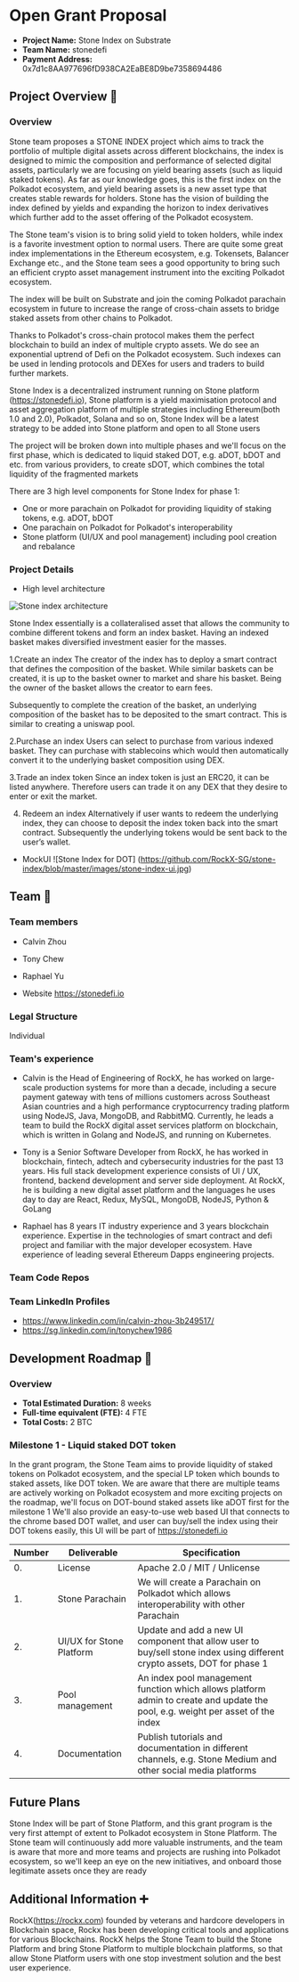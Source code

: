 # Open Grant Proposal

* **Project Name:** Stone Index on Substrate
* **Team Name:** stonedefi
* **Payment Address:** 0x7d1c8AA977696fD938CA2EaBE8D9be7358694486

## Project Overview :page_facing_up: 

### Overview

Stone team proposes a STONE INDEX project which aims to track the portfolio of multiple digital assets across different blockchains, the index is designed to mimic the composition and performance of selected digital assets, particularly we are focusing on yield bearing assets (such as liquid staked tokens). As far as our knowledge goes, this is the first index on the Polkadot ecosystem, and yield bearing assets is a new asset type that creates stable rewards for holders. Stone has the vision of building the index defined by yields and expanding the horizon to index derivatives which further add to the asset offering of the Polkadot ecosystem.

The Stone team's vision is to bring solid yield to token holders, while index is a favorite investment option to normal users. There are quite some great index implementations in the Ethereum ecosystem, e.g. Tokensets, Balancer Exchange etc., and the Stone team sees a good opportunity to bring such an efficient crypto asset management instrument into the exciting Polkadot ecosystem. 

The index will be built on Substrate and join the coming Polkadot parachain ecosystem in future to increase the range of cross-chain assets to bridge staked assets from other chains to Polkadot.

Thanks to Polkadot's cross-chain protocol makes them the perfect blockchain to build an index of multiple crypto assets. We do see an exponential uptrend of Defi on the Polkadot ecosystem. Such indexes can be used in lending protocols and DEXes for users and traders to build further markets.

Stone Index is a decentralized instrument running on Stone platform (https://stonedefi.io), Stone platform is a yield maximisation protocol and asset aggregation platform of multiple strategies including Ethereum(both 1.0 and 2.0), Polkadot, Solana and so on, Stone Index will be a latest strategy to be added into Stone platform and open to all Stone users

The project will be broken down into multiple phases and we'll focus on the first phase, which is dedicated to liquid staked DOT, e.g. aDOT, bDOT and etc. from various providers, to create sDOT, which combines the total liquidity of the fragmented markets

There are 3 high level components for Stone Index for phase 1:

* One or more parachain on Polkadot for providing liquidity of staking tokens, e.g. aDOT, bDOT
* One parachain on Polkadot for Polkadot's interoperability
* Stone platform (UI/UX and pool management) including pool creation and rebalance

### Project Details 

* High level architecture

![Stone index architecture](https://github.com/RockX-SG/stone-index/blob/master/images/stone_index_architecture.jpg)

Stone Index essentially is a collateralised asset that allows the community to combine different tokens and form an index basket. Having an indexed basket makes diversified investment easier for the masses.

1.Create an index
The creator of the index has to deploy a smart contract that defines the composition of the basket. While similar baskets can be created, it is up to the basket owner to market and share his basket. Being the owner of the basket allows the creator to earn fees.

Subsequently to complete the creation of the basket, an underlying composition of the basket has to be deposited to the smart contract. This is similar to creating a uniswap pool.

2.Purchase an index
Users can select to purchase from various indexed basket. They can purchase with stablecoins which would then automatically convert it to the underlying basket composition using DEX.

3.Trade an index token
Since an index token is just an ERC20, it can be listed anywhere. Therefore users can trade it on any DEX that they desire to enter or exit the market.

4. Redeem an index
Alternatively if user wants to redeem the underlying index, they can choose to deposit the index token back into the smart contract. Subsequently the underlying tokens would be sent back to the user’s wallet.

* MockUI
![Stone Index for DOT] (https://github.com/RockX-SG/stone-index/blob/master/images/stone-index-ui.jpg)

## Team :busts_in_silhouette:

### Team members
* Calvin Zhou
* Tony Chew
* Raphael Yu

* Website
https://stonedefi.io

### Legal Structure 
Individual

### Team's experience

* Calvin is the Head of Engineering of RockX, he has worked on large-scale production systems for more than a decade, including  a secure payment gateway with tens of millions customers across Southeast Asian countries and a high performance cryptocurrency trading platform using NodeJS, Java, MongoDB, and RabbitMQ. Currently, he leads a team to build the RockX digital asset services platform on blockchain, which is written in Golang and NodeJS, and running on Kubernetes.

* Tony is a Senior Software Developer from RockX, he has worked in blockchain, fintech, adtech and cybersecurity industries for the past 13 years. His full stack development experience consists of UI / UX, frontend, backend development and server side deployment. At RockX, he is building a new digital asset platform and the languages he uses day to day are React, Redux, MySQL, MongoDB, NodeJS, Python & GoLang

* Raphael has 8 years IT industry experience and 3 years blockchain experience. Expertise in the technologies of smart contract and defi project and familiar with the major developer ecosystem. Have experience of leading several Ethereum Dapps engineering projects. 

### Team Code Repos

### Team LinkedIn Profiles
* https://www.linkedin.com/in/calvin-zhou-3b249517/
* https://sg.linkedin.com/in/tonychew1986

## Development Roadmap :nut_and_bolt: 

### Overview
* **Total Estimated Duration:** 8 weeks
* **Full-time equivalent (FTE):**  4 FTE
* **Total Costs:** 2 BTC 

### Milestone 1 -  Liquid staked DOT token

In the grant program, the Stone Team aims to provide liquidity of staked tokens on Polkadot ecosystem, and the special LP token which bounds to staked assets, like DOT token. We are aware that there are multiple teams are actively working on Polkadot ecosystem and more exciting projects on the roadmap, we'll focus on DOT-bound staked assets like aDOT first for the milestone 1
We'll also provide an easy-to-use web based UI that connects to the chrome based DOT wallet, and user can buy/sell the index using their DOT tokens easily, this UI will be part of https://stonedefi.io

| Number | Deliverable | Specification |
| ------------- | ------------- | ------------- |
| 0. | License | Apache 2.0 / MIT / Unlicense |
| 1. | Stone Parachain | We will create a Parachain on Polkadot which allows interoperability with other Parachain  |  
| 2. | UI/UX for Stone Platform | Update and add a new UI component that allow user to buy/sell stone index using different crypto assets, DOT for phase 1 |  
| 3. | Pool management | An index pool management function which allows platform admin to create and update the pool, e.g. weight per asset of the index | 
| 4. | Documentation | Publish tutorials and documentation in different channels, e.g. Stone Medium and other social media platforms | 

## Future Plans
Stone Index will be part of Stone Platform, and this grant program is the very first attempt of extent to Polkadot ecosystem in Stone Platform. The Stone team will continuously add more valuable instruments, and the team is aware that more and more teams and projects are rushing into Polkadot ecosystem, so we'll keep an eye on the new initiatives, and onboard those legitimate assets once they are ready

## Additional Information :heavy_plus_sign: 
RockX(https://rockx.com) founded by veterans and hardcore developers in Blockchain space, Rockx has been developing critical tools and applications for various Blockchains. RockX helps the Stone Team to build the Stone Platform and bring Stone Platform to multiple blockchain platforms, so that allow Stone Platform users with one stop investment solution and the best user experience.


